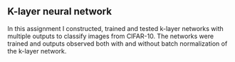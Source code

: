 ## K-layer neural network
In this assignment I constructed, trained and tested k-layer networks with multiple outputs to classify images from CIFAR-10. The networks were trained and outputs observed both with and without batch normalization of the k-layer network.
